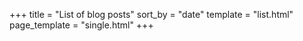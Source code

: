 +++
title = "List of blog posts"
sort_by = "date"
template = "list.html"
page_template = "single.html"
+++
